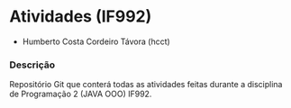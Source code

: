 # Atividades (IF992)

- Humberto Costa Cordeiro Távora (hcct)

### Descrição
Repositório Git que conterá todas as atividades feitas durante a disciplina de Programação 2 (JAVA OOO) IF992.
